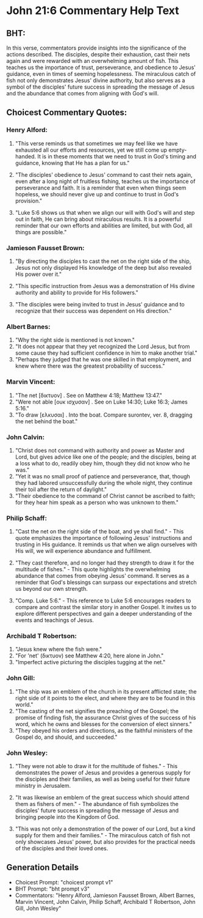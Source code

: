 # John 21:6 Commentary Help Text

## BHT:
In this verse, commentators provide insights into the significance of the actions described. The disciples, despite their exhaustion, cast their nets again and were rewarded with an overwhelming amount of fish. This teaches us the importance of trust, perseverance, and obedience to Jesus' guidance, even in times of seeming hopelessness. The miraculous catch of fish not only demonstrates Jesus' divine authority, but also serves as a symbol of the disciples' future success in spreading the message of Jesus and the abundance that comes from aligning with God's will.

## Choicest Commentary Quotes:
### Henry Alford:
1. "This verse reminds us that sometimes we may feel like we have exhausted all our efforts and resources, yet we still come up empty-handed. It is in these moments that we need to trust in God's timing and guidance, knowing that He has a plan for us." 

2. "The disciples' obedience to Jesus' command to cast their nets again, even after a long night of fruitless fishing, teaches us the importance of perseverance and faith. It is a reminder that even when things seem hopeless, we should never give up and continue to trust in God's provision."

3. "Luke 5:6 shows us that when we align our will with God's will and step out in faith, He can bring about miraculous results. It is a powerful reminder that our own efforts and abilities are limited, but with God, all things are possible."

### Jamieson Fausset Brown:
1. "By directing the disciples to cast the net on the right side of the ship, Jesus not only displayed His knowledge of the deep but also revealed His power over it." 

2. "This specific instruction from Jesus was a demonstration of His divine authority and ability to provide for His followers." 

3. "The disciples were being invited to trust in Jesus' guidance and to recognize that their success was dependent on His direction."

### Albert Barnes:
1. "Why the right side is mentioned is not known."
2. "It does not appear that they yet recognized the Lord Jesus, but from some cause they had sufficient confidence in him to make another trial."
3. "Perhaps they judged that he was one skilled in that employment, and knew where there was the greatest probability of success."

### Marvin Vincent:
1. "The net [δικτυον] . See on Matthew 4:18; Matthew 13:47." 
2. "Were not able [ουκ ισχυσαν] . See on Luke 14:30; Luke 16:3; James 5:16."
3. "To draw [ελκυσαι] . Into the boat. Compare surontev, ver. 8, dragging the net behind the boat."

### John Calvin:
1. "Christ does not command with authority and power as Master and Lord, but gives advice like one of the people; and the disciples, being at a loss what to do, readily obey him, though they did not know who he was."
2. "Yet it was no small proof of patience and perseverance, that, though they had labored unsuccessfully during the whole night, they continue their toil after the return of daylight."
3. "Their obedience to the command of Christ cannot be ascribed to faith; for they hear him speak as a person who was unknown to them."

### Philip Schaff:
1. "Cast the net on the right side of the boat, and ye shall find." - This quote emphasizes the importance of following Jesus' instructions and trusting in His guidance. It reminds us that when we align ourselves with His will, we will experience abundance and fulfillment.

2. "They cast therefore, and no longer had they strength to draw it for the multitude of fishes." - This quote highlights the overwhelming abundance that comes from obeying Jesus' command. It serves as a reminder that God's blessings can surpass our expectations and stretch us beyond our own strength.

3. "Comp. Luke 5:6." - This reference to Luke 5:6 encourages readers to compare and contrast the similar story in another Gospel. It invites us to explore different perspectives and gain a deeper understanding of the events and teachings of Jesus.

### Archibald T Robertson:
1. "Jesus knew where the fish were."
2. "For 'net' (δικτυον) see Matthew 4:20, here alone in John."
3. "Imperfect active picturing the disciples tugging at the net."

### John Gill:
1. "The ship was an emblem of the church in its present afflicted state; the right side of it points to the elect, and where they are to be found in this world."
2. "The casting of the net signifies the preaching of the Gospel; the promise of finding fish, the assurance Christ gives of the success of his word, which he owns and blesses for the conversion of elect sinners."
3. "They obeyed his orders and directions, as the faithful ministers of the Gospel do, and should, and succeeded."

### John Wesley:
1. "They were not able to draw it for the multitude of fishes." - This demonstrates the power of Jesus and provides a generous supply for the disciples and their families, as well as being useful for their future ministry in Jerusalem.

2. "It was likewise an emblem of the great success which should attend them as fishers of men." - The abundance of fish symbolizes the disciples' future success in spreading the message of Jesus and bringing people into the Kingdom of God.

3. "This was not only a demonstration of the power of our Lord, but a kind supply for them and their families." - The miraculous catch of fish not only showcases Jesus' power, but also provides for the practical needs of the disciples and their loved ones.


## Generation Details
- Choicest Prompt: "choicest prompt v1"
- BHT Prompt: "bht prompt v3"
- Commentators: "Henry Alford, Jamieson Fausset Brown, Albert Barnes, Marvin Vincent, John Calvin, Philip Schaff, Archibald T Robertson, John Gill, John Wesley"

